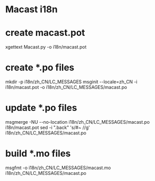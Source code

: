 # Macast i18n

# create macast.pot

xgettext Macast.py -o i18n/macast.pot

# create *.po files

mkdir -p i18n/zh_CN/LC_MESSAGES
msginit --locale=zh_CN -i i18n/macast.pot -o i18n/zh_CN/LC_MESSAGES/macast.po

# update *.po files

msgmerge -NU --no-location i18n/zh_CN/LC_MESSAGES/macast.po i18n/macast.pot
sed -i ".back" 's/#~ //g' i18n/zh_CN/LC_MESSAGES/macast.po

# build *.mo files

msgfmt -o i18n/zh_CN/LC_MESSAGES/macast.mo i18n/zh_CN/LC_MESSAGES/macast.po
